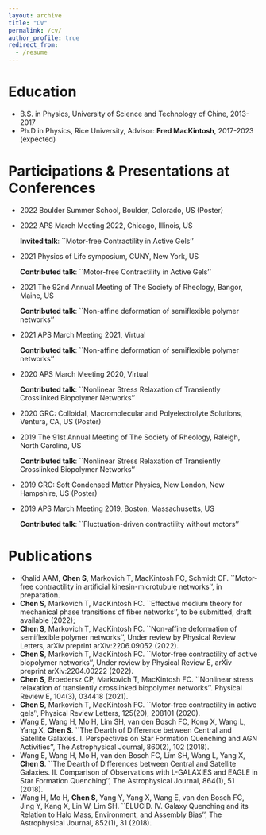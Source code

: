 ```yaml
---
layout: archive
title: "CV"
permalink: /cv/
author_profile: true
redirect_from:
  - /resume
---
```


Education
======
* B.S. in Physics, University of Science and Technology of Chine, 2013-2017
* Ph.D in Physics, Rice University, Advisor: **Fred MacKintosh**, 2017-2023 (expected)

  
Participations & Presentations at Conferences
======
* 2022	Boulder Summer School, Boulder, Colorado, US (Poster)
* 2022	APS March Meeting 2022, Chicago, Illinois, US

  **Invited talk**: ``Motor-free Contractility in Active Gels’’	
* 2021	Physics of Life symposium, CUNY, New York, US

  **Contributed talk**: ``Motor-free Contractility in Active Gels’’
* 2021	The 92nd Annual Meeting of The Society of Rheology, Bangor, Maine, US

	**Contributed talk**: ``Non-affine deformation of semiflexible polymer networks’’
  
* 2021	APS March Meeting 2021, Virtual

  **Contributed talk**: ``Non-affine deformation of semiflexible polymer networks’’
* 2020	APS March Meeting 2020, Virtual
	
  **Contributed talk**: ``Nonlinear Stress Relaxation of Transiently Crosslinked Biopolymer Networks’’
* 2020	GRC: Colloidal, Macromolecular and Polyelectrolyte Solutions, Ventura, CA, US (Poster)
* 2019	The 91st Annual Meeting of The Society of Rheology, Raleigh, North Carolina, US
	
  **Contributed talk**: ``Nonlinear Stress Relaxation of Transiently Crosslinked Biopolymer Networks’’
* 2019	GRC: Soft Condensed Matter Physics, New London, New Hampshire, US (Poster)
* 2019	APS March Meeting 2019, Boston, Massachusetts, US
	
  **Contributed talk**: ``Fluctuation-driven contractility without motors’’


Publications
======
* Khalid AAM, **Chen S**, Markovich T, MacKintosh FC, Schmidt CF. ``Motor-free contractility in artificial kinesin-microtubule networks’’, in preparation. 
* **Chen S**, Markovich T, MacKintosh FC. ``Effective medium theory for mechanical phase transitions of fiber networks’’, to be submitted, draft available (2022); 
* **Chen S**, Markovich T, MacKintosh FC. ``Non-affine deformation of semiflexible polymer networks’’, Under review by Physical Review Letters, arXiv preprint arXiv:2206.09052 (2022).
* **Chen S**, Markovich T, MacKintosh FC. ``Motor-free contractility of active biopolymer networks’’, Under review by Physical Review E, arXiv preprint arXiv:2204.00222 (2022).
* **Chen S**, Broedersz CP, Markovich T, MacKintosh FC. ``Nonlinear stress relaxation of transiently crosslinked biopolymer networks’’. Physical Review E, 104(3), 034418 (2021).
* **Chen S**, Markovich T, MacKintosh FC. ``Motor-free contractility in active gels’’, Physical Review Letters, 125(20), 208101 (2020).
* Wang E, Wang H, Mo H, Lim SH, van den Bosch FC, Kong X, Wang L, Yang X, **Chen S**. ``The Dearth of Difference between Central and Satellite Galaxies. I. Perspectives on Star Formation Quenching and AGN Activities’’, The Astrophysical Journal, 860(2), 102 (2018).
* Wang E, Wang H, Mo H, van den Bosch FC, Lim SH, Wang L, Yang X, **Chen S**. ``The Dearth of Differences between Central and Satellite Galaxies. II. Comparison of Observations with L-GALAXIES and EAGLE in Star Formation Quenching’’, The Astrophysical Journal, 864(1), 51 (2018).
* Wang H, Mo H, **Chen S**, Yang Y, Yang X, Wang E, van den Bosch FC, Jing Y, Kang X, Lin W, Lim SH. ``ELUCID. IV. Galaxy Quenching and its Relation to Halo Mass, Environment, and Assembly Bias’’, The Astrophysical Journal, 852(1), 31 (2018). 



  
